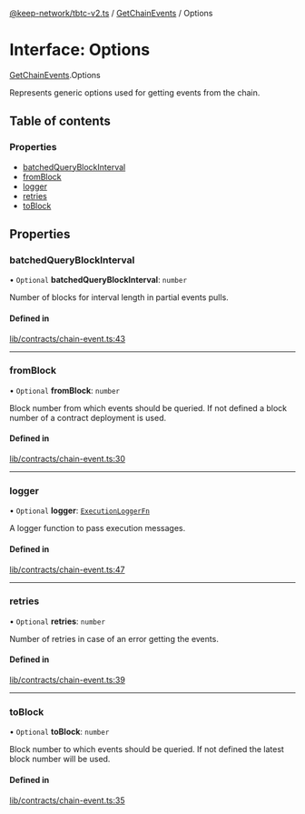 [@keep-network/tbtc-v2.ts](../README.md) / [GetChainEvents](../modules/GetChainEvents.md) / Options

# Interface: Options

[GetChainEvents](../modules/GetChainEvents.md).Options

Represents generic options used for getting events from the chain.

## Table of contents

### Properties

- [batchedQueryBlockInterval](GetChainEvents.Options.md#batchedqueryblockinterval)
- [fromBlock](GetChainEvents.Options.md#fromblock)
- [logger](GetChainEvents.Options.md#logger)
- [retries](GetChainEvents.Options.md#retries)
- [toBlock](GetChainEvents.Options.md#toblock)

## Properties

### batchedQueryBlockInterval

• `Optional` **batchedQueryBlockInterval**: `number`

Number of blocks for interval length in partial events pulls.

#### Defined in

[lib/contracts/chain-event.ts:43](https://github.com/keep-network/tbtc-v2/blob/80605fcc/typescript/src/lib/contracts/chain-event.ts#L43)

___

### fromBlock

• `Optional` **fromBlock**: `number`

Block number from which events should be queried.
If not defined a block number of a contract deployment is used.

#### Defined in

[lib/contracts/chain-event.ts:30](https://github.com/keep-network/tbtc-v2/blob/80605fcc/typescript/src/lib/contracts/chain-event.ts#L30)

___

### logger

• `Optional` **logger**: [`ExecutionLoggerFn`](../README.md#executionloggerfn)

A logger function to pass execution messages.

#### Defined in

[lib/contracts/chain-event.ts:47](https://github.com/keep-network/tbtc-v2/blob/80605fcc/typescript/src/lib/contracts/chain-event.ts#L47)

___

### retries

• `Optional` **retries**: `number`

Number of retries in case of an error getting the events.

#### Defined in

[lib/contracts/chain-event.ts:39](https://github.com/keep-network/tbtc-v2/blob/80605fcc/typescript/src/lib/contracts/chain-event.ts#L39)

___

### toBlock

• `Optional` **toBlock**: `number`

Block number to which events should be queried.
If not defined the latest block number will be used.

#### Defined in

[lib/contracts/chain-event.ts:35](https://github.com/keep-network/tbtc-v2/blob/80605fcc/typescript/src/lib/contracts/chain-event.ts#L35)
